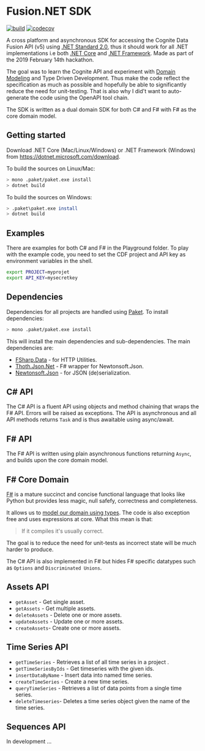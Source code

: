 # Fusion.NET SDK

[![build](https://webhooks.dev.cognite.ai/build/buildStatus/icon?job=github-builds/CogniteSdk.NET/master)](https://jenkins.cognite.ai/job/github-builds/job/CogniteSdk.NET/job/master/)
[![codecov](https://codecov.io/gh/cognitedata/CogniteSdk.NET/branch/master/graph/badge.svg?token=da8aPB6l9U)](https://codecov.io/gh/cognitedata/CogniteSdk.NET)

A cross platform and asynchronous SDK for accessing the Cognite Data Fusion API (v5) using [.NET Standard 2.0](https://docs.microsoft.com/en-us/dotnet/standard/net-standard), thus it should work for all .NET implementations i.e both [.NET Core](https://en.wikipedia.org/wiki/.NET_Core) and [.NET Framework](https://en.wikipedia.org/wiki/.NET_Framework). Made as part of the 2019 February 14th hackathon.

The goal was to learn the Cognite API and experiment with [Domain Modeling](https://pragprog.com/book/swdddf/domain-modeling-made-functional) and Type Driven Development. Thus make the code reflect the specification as much as possible and hopefully be able to significantly reduce the need for unit-testing. That is also why I did't want to auto-generate the code using the OpenAPI tool chain.

The SDK is written as a dual domain SDK for both C# and F# with F# as the core domain model.

## Getting started

Download .NET Core (Mac/Linux/Windows) or .NET Framework (Windows) from https://dotnet.microsoft.com/download.

To build the sources on Linux/Mac:

```sh
> mono .paket/paket.exe install
> dotnet build
```

To build the sources on Windows:

```sh
> .paket\paket.exe install
> dotnet build
```

## Examples

 There are examples for both C# and F# in the Playground folder. To play with the example code, you need to set the CDF project and API key as environment variables in the shell.

```sh
export PROJECT=myprojet
export API_KEY=mysecretkey
```

## Dependencies

Dependencies for all projects are handled using [Paket](https://fsprojects.github.io/Paket/). To install dependencies:

```sh
> mono .paket/paket.exe install
```

This will install the main dependencies and sub-dependencies. The main dependencies are:

- [FSharp.Data](https://www.nuget.org/packages/FSharp.Data/) - for HTTP Utilities.
- [Thoth.Json.Net](https://www.nuget.org/packages/Thoth.Json.Net/2.5.0) - F# wrapper for Newtonsoft.Json.
- [Newtonsoft.Json](https://www.nuget.org/packages/Newtonsoft.Json/12.0.1) - for JSON (de)serialization.

## C# API

The C# API is a fluent API using objects and method chaining that wraps the F# API. Errors will be
raised as exceptions. The API is asynchronous and all API methods returns `Task` and is thus awaitable using async/await.

## F# API

The F# API is written using plain asynchronous functions returning `Async`, and builds upon the core domain model.

## F# Core Domain

[F#](https://fsharp.org/) is a mature succinct and concise functional language that looks like Python but provides less magic, null safefy, correctness and completeness.

It allows us to [model our domain using types](https://fsharpforfunandprofit.com/ddd/). The code is also exception free and uses expressions at core. What this mean is that:

> If it compiles it's usually correct.

The goal is to reduce the need for unit-tests as incorrect state will be much harder to produce.

The C# API is also implemented in F# but hides F# specific datatypes such as `Options` and `Discriminated Unions`.

## Assets API

- `getAsset` - Get single asset.
- `getAssets` - Get multiple assets.
- `deleteAssets` - Delete one or more assets.
- `updateAssets` - Update one or more assets.
- `createAssets`- Create one or more assets.

## Time Series API

- `getTimeSeries` - Retrieves a list of all time series in a project .
- `getTimeSeriesByIds` - Get timeseries with the given ids.
- `insertDataByName` - Insert data into named time series.
- `createTimeSeries` - Create a new time series.
- `queryTimeSeries` - Retrieves a list of data points from a single time series.
- `deleteTimeseries`- Deletes a time series object given the name of the time series.

## Sequences API

In development ...